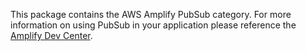This package contains the AWS Amplify PubSub category. For more information on using PubSub in your application please reference the [Amplify Dev Center](https://docs.amplify.aws/javascript/build-a-backend/more-features/pubsub/).

